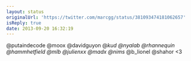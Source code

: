 ```yaml
---
layout: status
originalUrl: 'https://twitter.com/marcgg/status/381093474181062657'
isReply: true
date: 2013-09-20 16:32:19
---
```


@putaindecode @moox @davidguyon @_kud @nyalab @rhannequin @hammhetfield @_mlb @julienxx @madx @nims__ @b_lionel @shahor &lt;3
